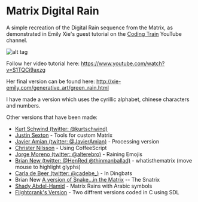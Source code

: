 # Matrix Digital Rain
A simple recreation of the Digital Rain sequence from the Matrix, as demonstrated in Emily Xie's guest tutorial on the [Coding Train](https://www.youtube.com/watch?v=S1TQCi9axzg) YouTube channel.

![alt tag](green_rain.gif)

Follow her video tutorial here:
https://www.youtube.com/watch?v=S1TQCi9axzg

Her final version can be found here:
http://xie-emily.com/generative_art/green_rain.html

I have made a version which uses the cyrillic alphabet, chinese characters and numbers.

Other versions that have been made:

* [Kurt Schwind (twitter: @kurtschwind)](http://codepen.io/Discordanian/full/ZeEyyy/)
* [Justin Sexton](https://github.com/JSextonn/MatrixRain) - Tools for custom Matrix
* [Javier Amian (twitter: @JavierAmian)](https://www.openprocessing.org/sketch/408655) - Processing version
* [Christer Nilsson](https://github.com/ChristerNilsson/Lab/blob/master/2017/018-Green%20Rain/sketch.coffee) - Using CoffeeScript
* [Jorge Moreno (twitter: @alterebro)](http://codepen.io/alterebro/details/RpWZvw/) - Raining Emojis
* [Brian New (twitter: @HenRed @thinmanballad)](http://codepen.io/RedHenDev/full/GWrvKo/) - whatisthematrix (move mouse to highlight glyphs)
* [Carla de Beer (twitter: @cadebe_)](https://github.com/Carla-de-Beer/P5js/tree/master/The%20Matrix%20Digital%20Rain%20-%20Dingbats) - In Dingbats
* Brian New [A version of Snake...in the Matrix](http://codepen.io/RedHenDev/details/yMRJzw/) -- The Snatrix
* [Shady Abdel-Hamid](https://github.com/SAM224/Arabic-Matrix-Rain) - Matrix Rains with Arabic symbols
* [Flightcrank's Version](https://github.com/flightcrank/matrix-rain) - Two diffrent versions coded in C using SDL
